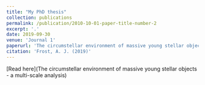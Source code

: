 ```yaml
---
title: "My PhD thesis"
collection: publications
permalink: /publication/2010-10-01-paper-title-number-2
excerpt: '.'
date: 2019-09-30
venue: 'Journal 1'
paperurl: 'The circumstellar environment of massive young stellar objects - a multi-scale analysis'
citation: 'Frost, A. J. (2019)'
---
```

[Read here](The circumstellar environment of massive young stellar objects - a multi-scale analysis)
